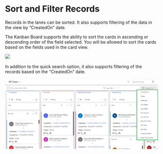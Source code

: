 # Sort and Filter Records

Records in the lanes can be sorted. It also supports filtering of the data in the view by “CreatedOn” date.

The Kanban Board supports the ability to sort the cards in ascending or descending order of the field selected. You will be allowed to sort the cards based on the fields used in the card view.

![](../../.gitbook/assets/Sort\_1.png)

In addition to the quick search option, it also supports filtering of the records based on the “CreatedOn” date.

![](../../.gitbook/assets/Sort.png)
